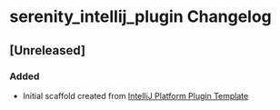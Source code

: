 <!-- Keep a Changelog guide -> https://keepachangelog.com -->

# serenity_intellij_plugin Changelog

## [Unreleased]
### Added
- Initial scaffold created from [IntelliJ Platform Plugin Template](https://github.com/JetBrains/intellij-platform-plugin-template)
